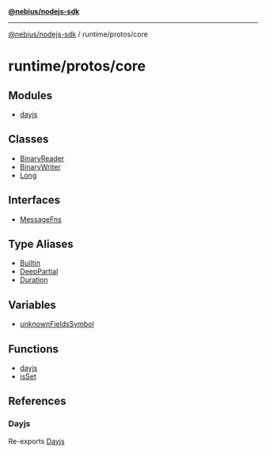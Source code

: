 [**@nebius/nodejs-sdk**](../../../README.md)

---

[@nebius/nodejs-sdk](../../../README.md) / runtime/protos/core

# runtime/protos/core

## Modules

- [dayjs](dayjs/README.md)

## Classes

- [BinaryReader](classes/BinaryReader.md)
- [BinaryWriter](classes/BinaryWriter.md)
- [Long](classes/Long.md)

## Interfaces

- [MessageFns](interfaces/MessageFns.md)

## Type Aliases

- [Builtin](type-aliases/Builtin.md)
- [DeepPartial](type-aliases/DeepPartial.md)
- [Duration](type-aliases/Duration.md)

## Variables

- [unknownFieldsSymbol](variables/unknownFieldsSymbol.md)

## Functions

- [dayjs](functions/dayjs.md)
- [isSet](functions/isSet.md)

## References

### Dayjs

Re-exports [Dayjs](dayjs/classes/Dayjs.md)
